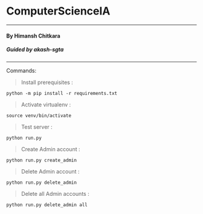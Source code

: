 # ComputerScienceIA
___
#### By Himansh Chitkara
##### Guided by akash-sgta
___
Commands:
> Install prerequisites :
```
python -m pip install -r requirements.txt
```
> Activate virtualenv :
```
source venv/bin/activate
```
> Test server :
```
python run.py
```
> Create Admin account :
```
python run.py create_admin
```
> Delete Admin account :
```
python run.py delete_admin
```
> Delete all Admin accounts :
```
python run.py delete_admin all
```

